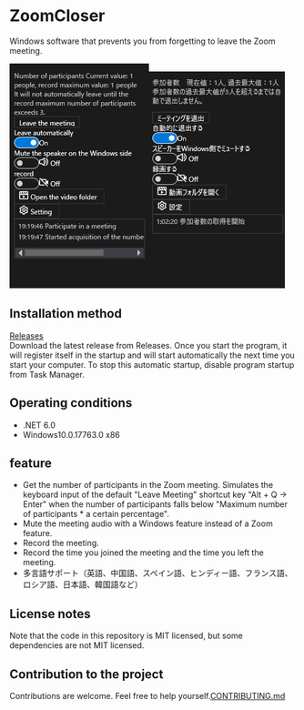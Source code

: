 # ZoomCloser

Windows software that prevents you from forgetting to leave the Zoom meeting.

![Sample](https://github.com/34j/ZoomCloser/blob/main/Example.png)![Sample](https://github.com/34j/ZoomCloser/blob/main/Example.ja.png)

## Installation method

[Releases](https://github.com/34j/ZoomCloser/releases)  
Download the latest release from Releases. Once you start the program, it will register itself in the startup and will start automatically the next time you start your computer.
To stop this automatic startup, disable program startup from Task Manager.

## Operating conditions

-   .NET 6.0
-   Windows10.0.17763.0 x86

## feature

-   Get the number of participants in the Zoom meeting. Simulates the keyboard input of the default "Leave Meeting" shortcut key "Alt + Q → Enter" when the number of participants falls below "Maximum number of participants \* a certain percentage".
-   Mute the meeting audio with a Windows feature instead of a Zoom feature.
-   Record the meeting.
-   Record the time you joined the meeting and the time you left the meeting.
-   多言語サポート（英語、中国語、スペイン語、ヒンディー語、フランス語、ロシア語、日本語、韓国語など）

## License notes

Note that the code in this repository is MIT licensed, but some dependencies are not MIT licensed.

## Contribution to the project

Contributions are welcome. Feel free to help yourself.[CONTRIBUTING.md](https://github.com/34j/ZoomCloser/tree/main/.github/CONTRIBUTING.md)
